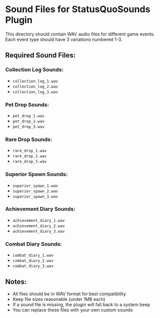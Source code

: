 # Sound Files for StatusQuoSounds Plugin

This directory should contain WAV audio files for different game events. Each event type should have 3 variations numbered 1-3.

## Required Sound Files:

### Collection Log Sounds:
- `collection_log_1.wav`
- `collection_log_2.wav`
- `collection_log_3.wav`

### Pet Drop Sounds:
- `pet_drop_1.wav`
- `pet_drop_2.wav`
- `pet_drop_3.wav`

### Rare Drop Sounds:
- `rare_drop_1.wav`
- `rare_drop_2.wav`
- `rare_drop_3.wav`

### Superior Spawn Sounds:
- `superior_spawn_1.wav`
- `superior_spawn_2.wav`
- `superior_spawn_3.wav`

### Achievement Diary Sounds:
- `achievement_diary_1.wav`
- `achievement_diary_2.wav`
- `achievement_diary_3.wav`

### Combat Diary Sounds:
- `combat_diary_1.wav`
- `combat_diary_2.wav`
- `combat_diary_3.wav`

## Notes:
- All files should be in WAV format for best compatibility
- Keep file sizes reasonable (under 1MB each)
- If a sound file is missing, the plugin will fall back to a system beep
- You can replace these files with your own custom sounds
